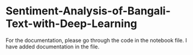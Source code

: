 # Sentiment-Analysis-of-Bangali-Text-with-Deep-Learning

For the documentation, please go through the code in the notebook file. I have added documentation in the file.